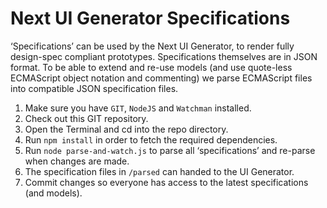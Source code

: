 # Next  UI Generator Specifications

‘Specifications’ can be used by the Next UI Generator, to render fully design-spec compliant prototypes. Specifications themselves are in JSON format. To be able to extend and re-use models (and use quote-less ECMAScript object notation and commenting) we parse ECMAScript files into compatible JSON specification files.

1. Make sure you have `GIT`, `NodeJS` and `Watchman` installed.
2. Check out this GIT repository.
3. Open the Terminal and cd into the repo directory.
4. Run `npm install` in order to fetch the required dependencies.
5. Run `node parse-and-watch.js` to parse all ‘specifications’ and re-parse when changes are made.
6. The specification files in `/parsed` can handed to the UI Generator.
7. Commit changes so everyone has access to the latest specifications (and models).
